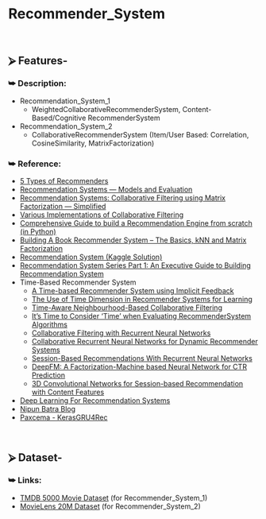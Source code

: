 # Recommender_System

<br/>

## ⮚ Features-
### ⮩ Description:
+ Recommendation_System_1
    - WeightedCollaborativeRecommenderSystem, Content-Based/Cognitive RecommenderSystem
+ Recommendation_System_2
    - CollaborativeRecommenderSystem (Item/User Based: Correlation, CosineSimilarity, MatrixFactorization)

### ⮩ Reference:
* [5 Types of Recommenders](https://www.datasciencecentral.com/profiles/blogs/5-types-of-recommenders)
* [Recommendation Systems — Models and Evaluation](https://towardsdatascience.com/recommendation-systems-models-and-evaluation-84944a84fb8e)
* [Recommendation Systems: Collaborative Filtering using Matrix Factorization — Simplified](https://medium.com/sfu-big-data/recommendation-systems-collaborative-filtering-using-matrix-factorization-simplified-2118f4ef2cd3)
* [Various Implementations of Collaborative Filtering](https://towardsdatascience.com/various-implementations-of-collaborative-filtering-100385c6dfe0)
* [Comprehensive Guide to build a Recommendation Engine from scratch (in Python)](https://www.analyticsvidhya.com/blog/2018/06/comprehensive-guide-recommendation-engine-python/)
* [Building A Book Recommender System – The Basics, kNN and Matrix Factorization](https://datascienceplus.com/building-a-book-recommender-system-the-basics-knn-and-matrix-factorization/)
* [Recommendation System (Kaggle Solution)](https://www.kaggle.com/ibtesama/getting-started-with-a-movie-recommendation-system)
* [Recommendation System Series Part 1: An Executive Guide to Building Recommendation System](https://towardsdatascience.com/recommendation-system-series-part-1-an-executive-guide-to-building-recommendation-system-608f83e2630a)
* Time-Based Recommender System
  + [A Time-based Recommender System using Implicit Feedback](http://citeseerx.ist.psu.edu/viewdoc/download?doi=10.1.1.84.5471&rep=rep1&type=pdf)
  + [The Use of Time Dimension in Recommender Systems for Learning](https://www.scitepress.org/Papers/2017/63126/63126.pdf)
  + [Time-Aware Neighbourhood-Based Collaborative Filtering](https://beta.vu.nl/nl/Images/werkstuk-zwart_tcm235-887100.pdf)
  + [It’s Time to Consider ‘Time’ when Evaluating RecommenderSystem Algorithms](https://arxiv.org/ftp/arxiv/papers/1708/1708.08447.pdf)
  + [Collaborative Filtering with Recurrent Neural Networks](https://arxiv.org/pdf/1608.07400.pdf)
  + [Collaborative Recurrent Neural Networks for Dynamic Recommender Systems](http://proceedings.mlr.press/v63/ko101.pdf)
  + [Session-Based Recommendations With Recurrent Neural Networks](https://arxiv.org/pdf/1511.06939.pdf)
  + [DeepFM: A Factorization-Machine based Neural Network for CTR Prediction](https://arxiv.org/pdf/1703.04247.pdf)
  + [3D Convolutional Networks for Session-based Recommendation with Content Features](https://cseweb.ucsd.edu/classes/fa17/cse291-b/reading/p138-tuan.pdf)
* [Deep Learning For Recommendation Systems](https://awesomeopensource.com/project/robi56/Deep-Learning-for-Recommendation-Systems)
* [Nipun Batra Blog](https://nipunbatra.github.io/blog/)
* [Paxcema - KerasGRU4Rec](https://github.com/paxcema/KerasGRU4Rec)

<br/>

## ⮚ Dataset-
### ⮩ Links:
* [TMDB 5000 Movie Dataset](https://www.kaggle.com/tmdb/tmdb-movie-metadata) (for Recommender_System_1)
* [MovieLens 20M Dataset](https://www.kaggle.com/grouplens/movielens-20m-dataset) (for Recommender_System_2)
